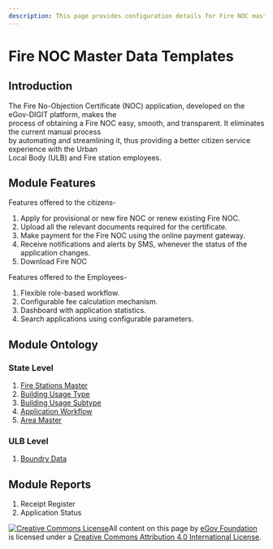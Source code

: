 ```yaml
---
description: This page provides configuration details for Fire NOC master data templates
---
```


# Fire NOC Master Data Templates

## Introduction

The Fire No-Objection Certificate (NOC) application, developed on the eGov-DIGIT platform, makes the\
process of obtaining a Fire NOC easy, smooth, and transparent. It eliminates the current manual process\
by automating and streamlining it, thus providing a better citizen service experience with the Urban\
Local Body (ULB) and Fire station employees.

## Module Features

Features offered to the citizens-

1. Apply for provisional or new fire NOC or renew existing Fire NOC.
2. Upload all the relevant documents required for the certificate.
3. Make payment for the Fire NOC using the online payment gateway.
4. Receive notifications and alerts by SMS, whenever the status of the application changes.
5. Download Fire NOC

Features offered to the Employees-

1. Flexible role-based workflow.
2. Configurable fee calculation mechanism.
3. Dashboard with application statistics.
4. Search applications using configurable parameters.

## Module Ontology

### State Level

1. [Fire Stations Master](fire-station-master.md)
2. [Building Usage Type](building-usage-type.md)
3. [Building Usage Subtype](building-sub-usage-type.md)
4. [Application Workflow](../../../../configuration/configure-digit/configuring-master-data-templates/module-setup/workflow-data/workflow-actions.md)
5. [Area Master](areas-served-master.md)

### ULB Level

1. [Boundry Data](../../../../configuration/configure-digit/configuring-master-data-templates/environment-setup/ulb-level-setup/boundary-data.md)

## Module Reports

1. Receipt Register
2. Application Status

[![Creative Commons License](https://i.creativecommons.org/l/by/4.0/80x15.png)](http://creativecommons.org/licenses/by/4.0/)All content on this page by [eGov Foundation ](https://egov.org.in)is licensed under a [Creative Commons Attribution 4.0 International License](http://creativecommons.org/licenses/by/4.0/).
